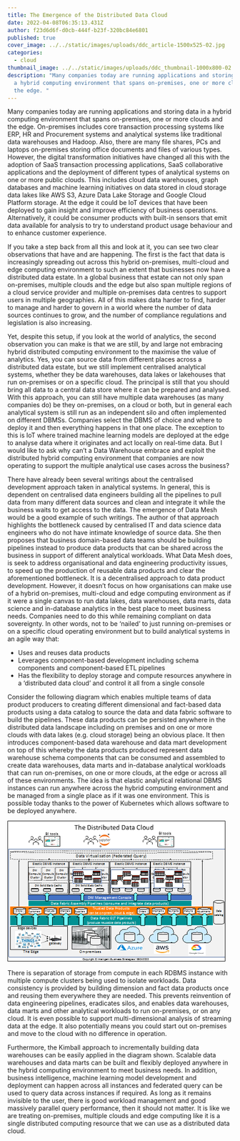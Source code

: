 ```yaml
---
title: The Emergence of the Distributed Data Cloud
date: 2022-04-08T06:35:13.431Z
author: f23d6d6f-d0cb-444f-b23f-320bc84e6801
published: true
cover_image: ../../static/images/uploads/ddc_article-1500x525-02.jpg
categories:
  - cloud
thumbnail_image: ../../static/images/uploads/ddc_thumbnail-1000x800-02.jpg
description: "Many companies today are running applications and storing data in
  a hybrid computing environment that spans on-premises, one or more clouds and
  the edge. "
---
```

Many companies today are running applications and storing data in a hybrid computing environment that spans on-premises, one or more clouds and the edge. On-premises includes core transaction processing systems like ERP, HR and Procurement systems and analytical systems like traditional data warehouses and Hadoop. Also, there are many file shares, PCs and laptops on-premises storing office documents and files of various types. However, the digital transformation initiatives have changed all this with the adoption of SaaS transaction processing applications, SaaS collaborative applications and the deployment of different types of analytical systems on one or more public clouds.  This includes cloud data warehouses, graph databases and machine learning initiatives on data stored in cloud storage data lakes like AWS S3, Azure Data Lake Storage and Google Cloud Platform storage.  At the edge it could be IoT devices that have been deployed to gain insight and improve efficiency of business operations. Alternatively, it could be consumer products with built-in sensors that emit data available for analysis to try to understand product usage behaviour and to enhance customer experience. 

If you take a step back from all this and look at it, you can see two clear observations that have and are happening. The first is the fact that data is increasingly spreading out across this hybrid on-premises, multi-cloud and edge computing environment to such an extent that businesses now have a distributed data estate. In a global business that estate can not only span on-premises, multiple clouds and the edge but also span multiple regions of a cloud service provider and multiple on-premises data centres to support users in multiple geographies. All of this makes data harder to find, harder to manage and harder to govern in a world where the number of data sources continues to grow, and the number of compliance regulations and legislation is also increasing. 

Yet, despite this setup, if you look at the world of analytics, the second observation you can make is that we are still, by and large not embracing hybrid distributed computing environment to the maximise the value of analytics. Yes, you can source data from different places across a distributed data estate, but we still implement centralised analytical systems, whether they be data warehouses, data lakes or lakehouses that run on-premises or on a specific cloud. The principal is still that you should bring all data to a central data store where it can be prepared and analysed.   With this approach, you can still have multiple data warehouses (as many companies do) be they on-premises, on a cloud or both, but in general each analytical system is still run as an independent silo and often implemented on different DBMSs. Companies select the DBMS of choice and where to deploy it and then everything happens in that one place.  The exception to this is IoT where trained machine learning models are deployed at the edge to analyse data where it originates and act locally on real-time data.  But I would like to ask why can’t a Data Warehouse embrace and exploit the distributed hybrid computing environment that companies are now operating to support the multiple analytical use cases across the business?

There have already been several writings about the centralised development approach taken in analytical systems. In general, this is dependent on centralised data engineers building all the pipelines to pull data from many different data sources and clean and integrate it while the business waits to get access to the data. The emergence of Data Mesh  would be a good example of such writings. The author of that approach highlights the bottleneck caused by centralised IT and data science data engineers who do not have intimate knowledge of source data. She then proposes that business domain-based data teams should be building pipelines instead to produce data products that can be shared across the business in support of different analytical workloads. What Data Mesh does, is seek to address organisational and data engineering productivity issues, to speed up the production of reusable data products and clear the aforementioned bottleneck.  It is a decentralised approach to data product development. However, it doesn’t focus on how organisations can make use of a hybrid on-premises, multi-cloud and edge computing environment as if it were a single canvas to run data lakes, data warehouses, data marts, data science  and in-database analytics in the best place to meet business needs. Companies need to do this while remaining compliant on data sovereignty. In other words, not to be ‘nailed’ to just running on-premises or on a specific cloud operating environment but to build analytical systems in an agile way that:  

* Uses and reuses data products 
* Leverages component-based development including schema components and component-based ETL pipelines
* Has the flexibility to deploy storage and compute resources anywhere in a ‘distributed data cloud’ and control it all from a single console 



Consider the following diagram which enables multiple teams of data product producers to creating different dimensional and fact-based data products using a data catalog to source the data and data fabric software to build the pipelines. These data products can be persisted anywhere in the distributed data landscape including on premises and on one or more clouds with data lakes (e.g. cloud storage) being an obvious place.  It then introduces component-based data warehouse and data mart development on top of this whereby the data products produced represent data warehouse schema components that can be consumed and assembled to create data warehouses, data marts and in-database analytical workloads that can run on-premises, on one or more clouds, at the edge or across all of these environments. The idea is that elastic analytical relational DBMS instances can run anywhere across the hybrid computing environment and be managed from a single place as if it was one environment. This is possible today thanks to the power of Kubernetes which allows software to be deployed anywhere. 

![The Distributed Data Cloud](../../static/images/uploads/the-distributed-data-cloud.png "The Distributed Data Cloud")

There is separation of storage from compute in each RDBMS instance with multiple compute clusters being used to isolate workloads.  Data consistency is provided by building dimension and fact data products once and reusing them everywhere they are needed. This prevents reinvention of data engineering pipelines, eradicates silos, and enables data warehouses, data marts and other analytical workloads to run on-premises, or on any cloud. It is even possible to support multi-dimensional analysis of streaming data at the edge.  It also potentially means you could start out on-premises and move to the cloud with no difference in operation.

Furthermore, the Kimball approach to incrementally building data warehouses can be easily applied in the diagram shown.  Scalable data warehouses and data marts can be built and flexibly deployed anywhere in the hybrid computing environment to meet business needs. In addition, business intelligence, machine learning model development and deployment can happen across all instances and federated query can be used to query data across instances if required. As long as it remains invisible to the user, there is good workload management and good massively parallel query performance, then it should not matter. It is like we are treating on-premises, multiple clouds and edge computing like it is a single distributed computing resource that we can use as a distributed data cloud.